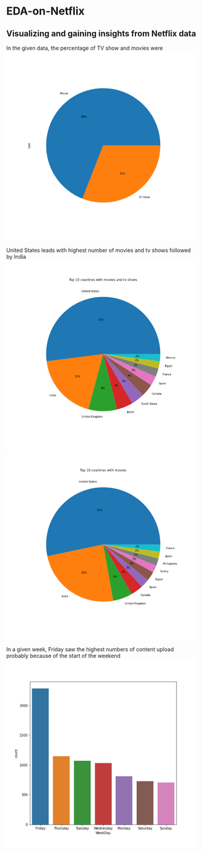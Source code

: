 # EDA-on-Netflix
## Visualizing and gaining insights from Netflix data

In the given data, the percentage of TV show and movies were <br />
<img src="charts/type.png" width="500" height="500">

United States leads with highest number of movies and tv shows followed by India
<img src="charts/10countries.png" width="500" height="500">
<img src="charts/10countriesm.png" width="500" height="500">

In a given week, Friday saw the highest numbers of content upload probably because of the start of the weekend
<img src="charts/addedbyweekday.png" width="500" height="500">
